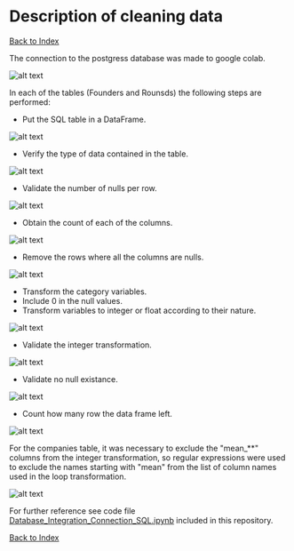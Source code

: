 # Description of cleaning data

[Back to Index](README.md#index)

The connection to the postgress database was made to google colab.

![alt text](Resources/images/cleaning/1.png)

In each of the tables (Founders and Rounsds) the following steps are performed:

- Put the SQL table in a DataFrame.

![alt text](Resources/images/cleaning/2.png)

- Verify the type of data contained in the table.

![alt text](Resources/images/cleaning/3.png)

- Validate the number of nulls per row.

![alt text](Resources/images/cleaning/4.png)

- Obtain the count of each of the columns.

![alt text](Resources/images/cleaning/5.png)

- Remove the rows where all the columns are nulls.

![alt text](Resources/images/cleaning/6.png)

- Transform the category variables.
- Include 0 in the null values.
- Transform variables to integer or float according to their nature.

![alt text](Resources/images/cleaning/7.png)

- Validate the integer transformation.

![alt text](Resources/images/cleaning/8.png)

- Validate no null existance.

![alt text](Resources/images/cleaning/9.png)

- Count how many row the data frame left.

![alt text](Resources/images/cleaning/10.png)

For the companies table, it was necessary to exclude the "mean_**" columns from the integer transformation, so regular expressions were used to exclude the names starting with "mean" from the list of column names used in the loop transformation.

![alt text](Resources/images/cleaning/11.png)

For further reference see code file [Database_Integration_Connection_SQL.ipynb](./Resources/code/cleanData.ipynb) included in this repository.

[Back to Index](README.md#index)
